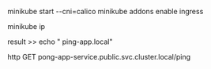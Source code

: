 minikube start --cni=calico
minikube addons enable ingress

minikube ip

result >> echo " ping-app.local"



http GET pong-app-service.public.svc.cluster.local/ping